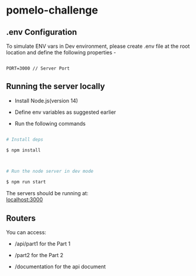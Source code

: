 
# pomelo-challenge

  

## .env Configuration ##

To simulate ENV vars in Dev environment, please create .env file at the root location and define the following properties -

  

```

PORT=3000 // Server Port

```

  

## Running the server locally ##

  

- Install Node.js(version 14)

- Define env variables as suggested earlier

- Run the following commands

```sh

# Install deps

$ npm install

  

# Run the node server in dev mode

$ npm run start

```

The servers should be running at: <br/>  [localhost:3000](https://localhost:3000)

  

## Routers ##

You can access:

- /api/part1 for the Part 1

- /part2 for the Part 2

- /documentation for the api document